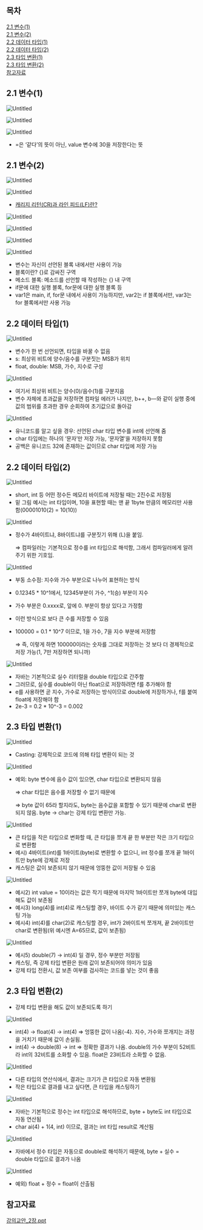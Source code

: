 ## 목차
[2.1 변수(1)](#21-변수1)   
[2.1 변수(2)](#21-변수2)   
[2.2 데이터 타입(1)](#22-데이터-타입1)   
[2.2 데이터 타입(2)](#22-데이터-타입2)   
[2.3 타입 변환(1)](#23-타입-변환1)   
[2.3 타입 변환(2)](#23-타입-변환2)   
[참고자료](#참고자료)   

## **2.1 변수(1)**

![Untitled](./images/2.png)

![Untitled](./images/2(1).png)

![Untitled](./images/2(2).png)

- =은 ‘같다’의 뜻이 아닌, value 변수에 30을 저장한다는 뜻

## **2.1 변수(2)**

![Untitled](./images/2(3).png)

![Untitled](./images/2(4).png)

- [캐리지 리턴(CR)과 라인 피드(LF)란?](https://jw910911.tistory.com/90)

![Untitled](./images/2(5).png)

![Untitled](./images/2(6).png)

![Untitled](./images/2(7).png)

![Untitled](./images/2(8).png)

- 변수는 자신이 선언된 블록 내에서만 사용이 가능
- 블록이란? {}로 감싸진 구역
- 메소드 블록: 메소드를 선언할 때 작성하는 {} 내 구역
- if문에 대한 실행 블록, for문에 대한 실행 블록 등
- var1은 main, if, for문 내에서 사용이 가능하지만, var2는 if 블록에서만, var3는 for 블록에서만 사용 가능

## **2.2 데이터 타입(1)**

![Untitled](./images/2(9).png)

- 변수가 한 번 선언되면, 타입을 바꿀 수 없음
- s: 최상위 비트에 양수/음수를 구분짓는 MSB가 위치
- float, double: MSB, 가수, 지수로 구성

![Untitled](./images/2(10).png)

- 여기서 최상위 비트는 양수(0)/음수(1)를 구분지음
- 변수 자체에 초과값을 저장하면 컴파일 에러가 나지만, b++, b—와 같이 실행 중에 값의 범위를 초과한 경우 순회하여 초기값으로 돌아감

![Untitled](./images/2(11).png)

- 유니코드를 알고 싶을 경우: 선언된 char 타입 변수를 int에 선언해 줌
- char 타입에는 하나의 ‘문자’만 저장 가능, ‘문자열’을 저장하지 못함
- 공백은 유니코드 32에 존재하는 값이므로 char 타입에 저장 가능

## **2.2 데이터 타입(2)**

![Untitled](./images/2(12).png)

- short, int 등 어떤 정수든 메모리 바이트에 저장될 때는 2진수로 저장됨
- 밑 그림 예시는 int 타입이며, 10을 표현할 때는 맨 끝 1byte 만큼의 메모리만 사용함(00001010(2) = 10(10))

![Untitled](./images/2(13).png)

- 정수가 4바이트냐, 8바이트냐를 구분짓기 위해 (L)을 붙임.
    
    ⇒ 컴파일러는 기본적으로 정수를 int 타입으로 해석함, 그래서 컴파일러에게 알려주기 위한 기호임.
    

![Untitled](./images/2(14).png)

- 부동 소수점: 지수와 가수 부분으로 나누어 표현하는 방식
- 0.12345 * 10^1에서, 12345부분이 가수, ^1(승) 부분이 지수
- 가수 부분은 0.xxxx로, 앞에 0. 부분이 항상 있다고 가정함
- 이런 방식으로 보다 큰 수를 저장할 수 있음
- 100000 = 0.1 * 10^7 이므로, 1을 가수, 7을 지수 부분에 저장함
    
    ⇒ 즉, 이렇게 하면 100000이라는 숫자를 그대로 저장하는 것 보다 더 경제적으로 저장 가능(1, 7만 저장하면 되니까)
    

![Untitled](./images/2(15).png)

- 자바는 기본적으로 실수 리터럴을 double 타입으로 간주함
- 그러므로, 실수를 double이 아닌 float으로 저장하려면 f를 추가해야 함
- e를 사용하면 곧 지수, 가수로 저장하는 방식이므로 double에 저장하거나, f를 붙여 float에 저장해야 함
- 2e-3 = 0.2 * 10^-3 = 0.002

## **2.3 타입 변환(1)**

![Untitled](./images/2(16).png)

- Casting: 강제적으로 코드에 의해 타입 변환이 되는 것

![Untitled](./images/2(17).png)

- 예외: byte 변수에 음수 값이 있으면, char 타입으로 변환되지 않음
    
    ⇒ char 타입은 음수를 저장할 수 없기 때문에
    
    ⇒ byte 값이 65라 할지라도, byte는 음수값을 포함할 수 있기 때문에 char로 변환되지 않음. byte → char는 강제 타입 변환만 가능.
    

![Untitled](./images/2(18).png)

- 큰 타입을 작은 타입으로 변화할 때, 큰 타입을 쪼개 끝 한 부분만 작은 크기 타입으로 변환함
- 예시) 4바이트(int)를 1바이트(byte)로 변환할 수 없으니, int 정수를 쪼개 끝 1바이트만 byte에 강제로 저장
- 캐스팅은 값이 보존되지 않기 때문에 엉뚱한 값이 저장될 수 있음

![Untitled](./images/2(19).png)

- 예시2) int value = 10이라는 값은 작기 때문에 마지막 1바이트만 쪼개 byte에 대입해도 값이 보존됨
- 예시3) long(4)를 int(4)로 캐스팅할 경우, 바이트 수가 같기 때문에 의미있는 캐스팅 가능
- 예시4) int(4)를 char(2)로 캐스팅할 경우, int가 2바이트씩 쪼개져, 끝 2바이트만 char로 변환됨(위 예시엔 A=65므로, 값이 보존됨)

![Untitled](./images/2(20).png)

- 예시5) double(7) → int(4) 일 경우, 정수 부분만 저장됨
- 캐스팅, 즉 강제 타입 변환은 원래 값이 보존되어야 의미가 있음
- 강제 타입 전환시, 값 보존 여부를 검사하는 코드를 넣는 것이 좋음

## **2.3 타입 변환(2)**

- 강제 타입 변환을 해도 값이 보존되도록 하기

![Untitled](./images/2(21).png)

- int(4) → float(4) → int(4) ⇒ 엉뚱한 값이 나옴(-4). 지수, 가수와 쪼개지는 과정을 거치기 때문에 값이 손실됨.
- int(4) → double(8) → int ⇒ 정확한 결과가 나옴. double의 가수 부분이 52비트라 int의 32비트를 소화할 수 있음. float은 23비트라 소화할 수 없음.

![Untitled](./images/2(22).png)

- 다른 타입의 연산식에서, 결과는 크기가 큰 타입으로 자동 변환됨
- 작은 타입으로 결과를 내고 싶다면, 큰 타입을 캐스팅하기

![Untitled](./images/2(23).png)

- 자바는 기본적으로 정수는 int 타입으로 해석하므로, byte + byte도 int 타입으로 자동 연산됨
- char ai(4) + 1(4, int) 이므로, 결과는 int 타입 result로 계산됨

![Untitled](./images/2(24).png)

- 자바에서 정수 타입은 자동으로 double로 해석하기 때문에, byte + 실수 = double 타입으로 결과가 나옴

![Untitled](./images/2(25).png)

- 예외) float + 정수 = float이 산출됨

## 참고자료

[강의교안_2장.ppt](./files/강의교안_2장.ppt)